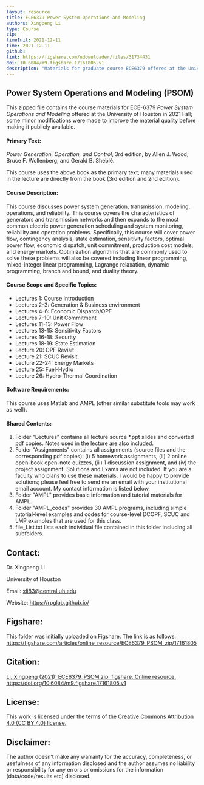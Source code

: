 ```yaml
---
layout: resource
title: ECE6379 Power System Operations and Modeling
authors: Xingpeng Li
type: Course
zip: 
timeInit: 2021-12-11
time: 2021-12-11
github:
link: https://figshare.com/ndownloader/files/31734431
doi: 10.6084/m9.figshare.17161805.v1
description: "Materials for graduate course ECE6379 offered at the University of Houston in 2021 Fall; some modifications were made to improve the material quality"
---
```



## Power System Operations and Modeling (PSOM)
This zipped file contains the course materials for ECE-6379 *Power System Operations and Modeling* offered at the University of Houston in 2021 Fall; some minor modifications were made to improve the material quality before making it publicly available. 

#### Primary Text:
*Power Generation, Operation, and Control*, 3rd edition, by Allen J. Wood, Bruce F. Wollenberg, and Gerald B. Sheblé.

This course uses the above book as the primary text; many materials used in the lecture are directly from the book (3rd edition and 2nd edition). 

#### Course Description:
This course discusses power system generation, transmission, modeling, operations, and reliability. This course covers the characteristics of generators and transmission networks and then expands to the most common electric power generation scheduling and system monitoring, reliability and operation problems. Specifically, this course will cover power flow, contingency analysis, state estimation, sensitivity factors, optimal power flow, economic dispatch, unit commitment, production cost models, and energy markets. Optimization algorithms that are commonly used to solve these problems will also be covered including linear programming, mixed-integer linear programming, Lagrange relaxation, dynamic programming, branch and bound, and duality theory.

#### Course Scope and Specific Topics:
* Lectures 1:      Course Introduction
* Lectures 2-3:    Generation & Business environment
* Lectures 4-6:    Economic Dispatch/OPF
* Lectures 7-10:   Unit Commitment
* Lectures 11-13:  Power Flow
* Lectures 13-15:  Sensitivity Factors
* Lectures 16-18:  Security
* Lectures 18-19:  State Estimation
* Lecture 20:      OPF Revisit
* Lecture 21:      SCUC Revisit.
* Lecture 22-24:   Energy Markets
* Lecture 25:      Fuel-Hydro
* Lecture 26:      Hydro-Thermal Coordination

#### Software Requirements:
This course uses Matlab and AMPL (other similar substitute tools may work as well).

#### Shared Contents:
1. Folder "Lectures" contains all lecture source \*.ppt slides and converted pdf copies. Notes used in the lecture are also included.
2. Folder "Assignments" contains all assignments (source files and the corresponding pdf copies): (i) 5 homework assignments, (ii) 2 online open-book open-note quizzes, (iii) 1 discussion assignment, and (iv) the project assignment. Solutions and Exams are not included. If you are a faculty who plans to use these materials, I would be happy to provide solutions; please feel free to send me an email with your institutional email account. My contact information is listed below.
3. Folder "AMPL" provides basic information and tutorial materials for AMPL.
4. Folder "AMPL_codes" provides 30 AMPL programs, including simple tutorial-level examples and codes for course-level DCOPF, SCUC and LMP examples that are used for this class.
5. file_List.txt lists each individual file contained in this folder including all subfolders.


## Contact:
Dr. Xingpeng Li

University of Houston

Email: xli83@central.uh.edu

Website: https://rpglab.github.io/


## Figshare:
This folder was initially uploaded on Figshare. The link is as follows:
<a class="off" href="https://figshare.com/articles/online_resource/ECE6379_PSOM_zip/17161805"  target="_blank">https://figshare.com/articles/online_resource/ECE6379_PSOM_zip/17161805</a>


## Citation:
<a class="off" href="https://doi.org/10.6084/m9.figshare.17161805.v1"  target="_blank">Li, Xingpeng (2021): ECE6379_PSOM.zip. figshare. Online resource. https://doi.org/10.6084/m9.figshare.17161805.v1</a>


## License:
This work is licensed under the terms of the <a class="off" href="https://creativecommons.org/licenses/by/4.0/"  target="_blank">Creative Commons Attribution 4.0 (CC BY 4.0) license.</a>


## Disclaimer:
The author doesn’t make any warranty for the accuracy, completeness, or usefulness of any information disclosed and the author assumes no liability or responsibility for any errors or omissions for the information (data/code/results etc) disclosed.
